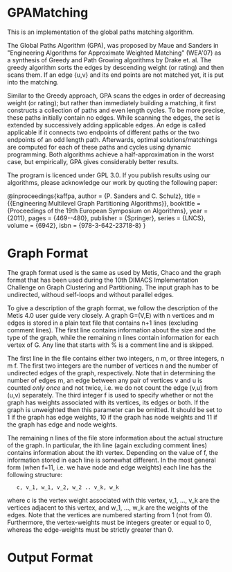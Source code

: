 GPAMatching
===========

This is an implementation of the global paths matching algorithm.

The Global Paths Algorithm (GPA), was proposed by Maue and Sanders in "Engineering Algorithms for Approximate Weighted Matching" (WEA'07) as a synthesis of Greedy and Path Growing algorithms by Drake et. al.
The greedy algorithm sorts the edges by descending weight (or rating) and then scans them. 
If an edge \{u,v\} and its end points are not matched yet, it is put into the matching. 

Similar to the Greedy approach, GPA scans the edges in order of decreasing weight (or rating);
but rather than immediately building a matching, it first constructs a collection of paths and even length cycles. To be more precise, these paths initially contain no edges.
While scanning the edges, the set is extended by successively adding applicable edges. 
An edge is called applicable if it connects two endpoints of different paths or the two endpoints of an odd length path. 
Afterwards, optimal solutions/matchings are computed for each of these paths and cycles using dynamic programming. 
Both algorithms achieve a half-approximation in the worst case, but empirically, GPA gives considerably better results. 

The program is licenced under GPL 3.0. 
If you publish results using our algorithms, please acknowledge our work by quoting the following paper:

@inproceedings{kaffpa,
        author    = {P. Sanders and C. Schulz},
        title     = {{Engineering Multilevel Graph Partitioning Algorithms}},
        booktitle = {Proceedings of the 19th European Symposium on Algorithms},
        year      = {2011},
        pages     = {469--480},
        publisher = {Springer},
        series    = {LNCS},
        volume    = {6942},
        isbn      = {978-3-642-23718-8}
}

Graph Format
===========

The graph format used is the same as used by Metis, Chaco and the graph format that has been used during the 10th DIMACS Implementation Challenge on Graph Clustering and Partitioning. 
The input graph has to be undirected, withoud self-loops and without parallel edges.

To give a description of the graph format, we follow the description of the Metis 4.0 user guide very closely. A graph G=(V,E) with n vertices and m edges is stored in a plain text file that contains n+1 lines (excluding comment lines). The first line contains information about the size and the type of the graph, while the remaining n lines contain information for each vertex of G. Any line that starts with \% is a comment line and is skipped.

The first line in the file contains either two integers, n m, or three integers, n m f. The first two integers are the number of vertices n and the number of undirected edges of the graph, respectively. Note that in determining the number of edges m, an edge between any pair of vertices v and u is counted _only once_ and not twice, i.e. we do not count the edge (v,u) from (u,v) separately. The third integer f is used to specify whether or not the graph has weights associated with its vertices, its edges or both. If the graph is unweighted then this parameter can be omitted. It should be set to 1 if the graph has edge weights, 10 if the graph has node weights and 11 if the graph has edge and node weights.

The remaining n lines of the file store information about the actual structure of the graph. In particular, the ith line (again excluding comment lines) contains information about the ith vertex. Depending on the value of f, the information stored in each line is somewhat different. In the most general form (when f=11, i.e. we have node and edge weights) each line has the following structure:

       c, v_1, w_1, v_2, w_2 .. v_k, w_k 

where c is the vertex weight associated with this vertex, v_1, ...,  v_k are the vertices adjacent to this vertex, and w_1, ..., w_k are the weights of the edges. Note that the vertices are numbered starting from 1 (not from 0). Furthermore, the vertex-weights must be integers greater or equal to 0, whereas the edge-weights must be strictly greater than 0.

Output Format
===========

